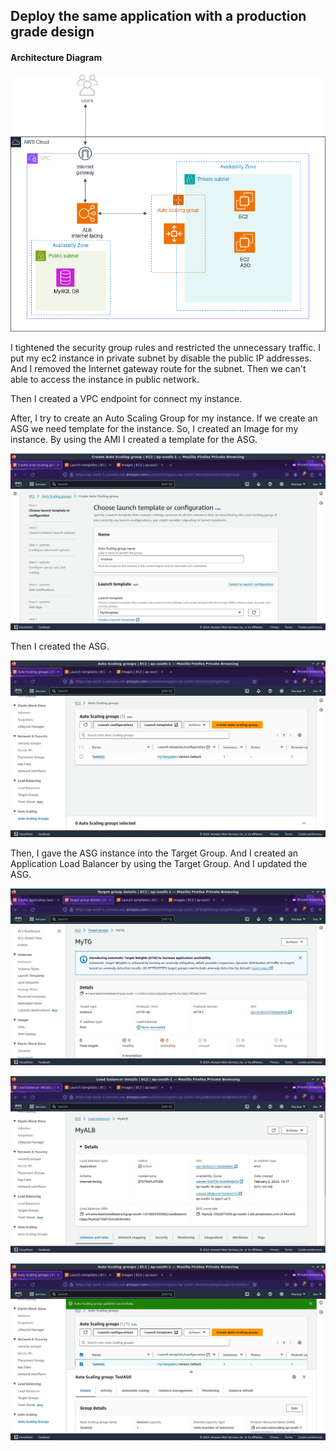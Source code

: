 ## Deploy the same application with a production grade design

#### Architecture Diagram
![loading...](/Milestones/MilestoneImages/Arch.png)


I tightened the security group rules and restricted the unnecessary traffic. I put my ec2 instance in private subnet by disable the public IP addresses. And I removed the Internet gateway route for the subnet. Then we can't able to access the instance in public network.

Then I created a VPC endpoint for connect my instance.

After, I try to create an Auto Scaling Group for my instance. If we create an ASG we need template for the instance. So, I created an Image for my instance. By using the AMI I created a template for the ASG.

![loading...](/Milestones/MilestoneImages/milestone2(i).jpg)

Then I created the ASG.

![loading...](/Milestones/MilestoneImages/milestone2(ii).jpg)

Then, I gave the ASG instance into the Target Group. And I created an Application Load Balancer by using the Target Group.
And I updated the ASG.

![loading...](/Milestones/MilestoneImages/milestone2(iii).jpg)

![loading...](/Milestones/MilestoneImages/milestone2(iv).jpg)

![loading...](/Milestones/MilestoneImages/milestone2(v).jpg)
